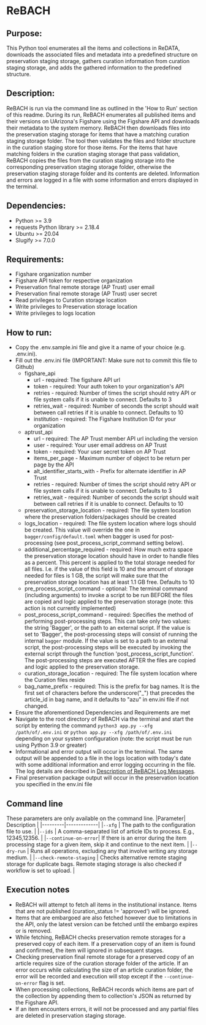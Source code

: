 # ReBACH

## Purpose:
This Python tool enumerates all the items and collections in ReDATA, downloads the associated files and metadata into a predefined structure on preservation staging storage, gathers curation information from curation staging storage, and adds the gathered information to the predefined structure.

## Description:
ReBACH is run via the command line as outlined in the 'How to Run' section of this readme. During its run, ReBACH enumerates all published items and their versions on UArizona's Figshare using the Figshare API and downloads their metadata to the system memory. ReBACH then downloads files into the preservation staging storage for items that have a matching curation staging storage folder. The tool then validates the files and folder structure in the curation staging store for those items. For the items that have matching folders in the curation staging storage that pass validation, ReBACH copies the files from the curation staging storage into the corresponding preservation staging storage folder, otherwise the preservation staging storage folder and its contents are deleted. Information and errors are logged in a file with some information and errors displayed in the terminal.

## Dependencies:
- Python >= 3.9
- requests Python library >= 2.18.4
- Ubuntu >= 20.04
- Slugify >= 7.0.0

## Requirements:
- Figshare organization number
- Figshare API token for respective organization
- Preservation final remote storage (AP Trust) user email
- Preservation final remote storage (AP Trust) user secret
- Read privileges to Curation storage location
- Write privileges to Preservation storage location
- Write privileges to logs location

## How to run:
- Copy the .env.sample.ini file and give it a name of your choice (e.g. .env.ini).
- Fill out the .env.ini file (IMPORTANT: Make sure not to commit this file to Github)
    - figshare_api
	    - url - required: The figshare API url
	    - token - required: Your auth token to your organization's API
	    - retries - required: Number of times the script should retry API or file system calls if it is unable to connect. Defaults to 3
	    - retries_wait - required: Number of seconds the script should wait between call retries if it is unable to connect. Defaults to 10
	    - institution - required: The Figshare Institution ID for your organization
    - aptrust_api
	    - url - required: The AP Trust member API url including the version
		- user - required: Your user email address on AP Trust
		- token - required: Your user secret token on AP Trust
        - items_per_page - Maximum number of object to be return per page by the API
        - alt_identifier_starts_with - Prefix for alternate identifier in AP Trust
		- retries - required: Number of times the script should retry API or file system calls if it is unable to connect. Defaults to 3
		- retries_wait - required: Number of seconds the script should wait between call retries if it is unable to connect. Defaults to 10
    - preservation_storage_location - required: The file system location where the preservation folders/packages should be created
    - logs_location - required: The file system location where logs should be created. This value will override the one in `bagger/config/default.toml` when bagger is used for post-processing (see post_process_script_command setting below).
    - additional_percentage_required - required: How much extra space the preservation storage location should have in order to handle files as a percent. This percent is applied to the total storage needed for all files. I.e. if the value of this field is 10 and the amount of storage needed for files is 1 GB, the script will make sure that the preservation storage location has at least 1.1 GB free. Defaults to 10
    - pre_process_script_command - optional: The terminal command (including arguments) to invoke a script to be run BEFORE the files are copied and logic applied to the preservation storage (note: this action is not currently implemented)
    - post_process_script_command - required: Specifies the method of performing post-processing steps. This can take only two values: the string 'Bagger', or the path to an external script. If the value is set to 'Bagger', the post-processing steps will consist of running the internal `bagger` module. If the value is set to a path to an external script, the post-processing steps will be executed by invoking the external script through the function 'post_process_script_function'. The post-processing steps are executed AFTER the files are copied and logic applied to the preservation storage.
    - curation_storage_location - required: The file system location where the Curation files reside
    - bag_name_prefix - required: This is the prefix for bag names. It is the first set of characters before the underscore("_") that precedes the article_id in bag name, and it defaults to "azu" in env.ini file if not changed.   
- Ensure the aforementioned Dependencies and Requirements are met
- Navigate to the root directory of ReBACH via the terminal and start the script by entering the command `python3 app.py --xfg /path/of/.env.ini` or `python app.py --xfg /path/of/.env.ini` depending on your system configuration (note: the script must be run using Python 3.9 or greater)
- Informational and error output will occur in the terminal. The same output will be appended to a file in the logs location with today's date with some additional information and error logging occurring in the file. The log details are described in [Description of ReBACH Log Messages](ReBACH_Logs_Summary_Description.md).  
- Final preservation package output will occur in the preservation location you specified in the env.ini file

## Command line
These parameters are only available on the command line.
|Parameter| Description |
|---------|-------------|
|`--xfg`  | The path to the configuration file to use. |
|`--ids`  | A comma-separated list of article IDs to process. E.g., 12345,12356. |
|`--continue-on-error`| If there is an error during the item processing stage for a given item, skip it and continue to the next item. |
|`--dry-run` | Runs all operations, excluding any that involve writing any storage medium. |
|`--check-remote-staging` | Checks alternative remote staging storage for duplicate bags. Remote staging storage is also checked if workflow is set to upload. |

## Execution notes
- ReBACH will attempt to fetch all items in the institutional instance. Items that are not published (curation_status != 'approved') will be ignored.
- Items that are embargoed are also fetched however due to limitations in the API, only the latest version can be fetched until the embargo expires or is removed.
- While fetching, ReBACH checks preservation remote storages for a preserved copy of each item. If a preservation copy of an item is found and confirmed, the item will ignored in subsequent stages.
- Checking preservation final remote storage for a preserved copy of an article requires size of the curation storage folder of the article. If an error occurs while calculating the size of an article curation folder, the error will be recorded and execution will stop except if the `--continue-on-error` flag is set.     
- When processing collections, ReBACH records which items are part of the collection by appending them to collection's JSON as returned by the Figshare API.
- If an item encounters errors, it will not be processed and any partial files are deleted in preservation staging storage.
